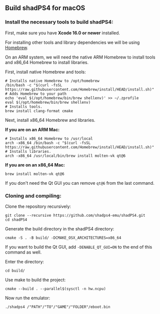 <!--
SPDX-FileCopyrightText: 2024 shadPS4 Emulator Project
SPDX-License-Identifier: GPL-2.0-or-later
-->

## Build shadPS4 for macOS

### Install the necessary tools to build shadPS4:

First, make sure you have **Xcode 16.0 or newer** installed.

For installing other tools and library dependencies we will be using [Homebrew](https://brew.sh/).

On an ARM system, we will need the native ARM Homebrew to install tools and x86_64 Homebrew to install libraries.

First, install native Homebrew and tools:
```
# Installs native Homebrew to /opt/homebrew
/bin/bash -c "$(curl -fsSL https://raw.githubusercontent.com/Homebrew/install/HEAD/install.sh)"
# Adds Homebrew to your path
echo 'eval $(/opt/homebrew/bin/brew shellenv)' >> ~/.zprofile
eval $(/opt/homebrew/bin/brew shellenv)
# Installs tools.
brew install clang-format cmake
```

Next, install x86_64 Homebrew and libraries.

**If you are on an ARM Mac:**
```
# Installs x86_64 Homebrew to /usr/local
arch -x86_64 /bin/bash -c "$(curl -fsSL https://raw.githubusercontent.com/Homebrew/install/HEAD/install.sh)"
# Installs libraries.
arch -x86_64 /usr/local/bin/brew install molten-vk qt@6
```

**If you are on an x86_64 Mac:**
```
brew install molten-vk qt@6
```

If you don't need the Qt GUI you can remove `qt@6` from the last command.

### Cloning and compiling:

Clone the repository recursively:
```
git clone --recursive https://github.com/shadps4-emu/shadPS4.git
cd shadPS4
```

Generate the build directory in the shadPS4 directory:
```
cmake -S . -B build/ -DCMAKE_OSX_ARCHITECTURES=x86_64
```

If you want to build the Qt GUI, add `-DENABLE_QT_GUI=ON` to the end of this command as well.

Enter the directory:
```
cd build/
```

Use make to build the project:
```
cmake --build . --parallel$(sysctl -n hw.ncpu)
```

Now run the emulator:

```
./shadps4 /"PATH"/"TO"/"GAME"/"FOLDER"/eboot.bin
```
